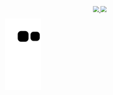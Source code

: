 <div align="center">
  <a href="https://github.com/joaaobr">
  <img height="180em" src="https://github-readme-stats.vercel.app/api?username=joaaobr&show_icons=true&theme=dracula&include_all_commits=true&count_private=true"/>
  <img height="180em" src="https://github-readme-stats.vercel.app/api/top-langs/?username=joaaobr&layout=compact&langs_count=7&theme=dracula"/>
</div>
  
  ![Snake animation](https://github.com/rafaballerini/rafaballerini/blob/output/github-contribution-grid-snake.svg)
